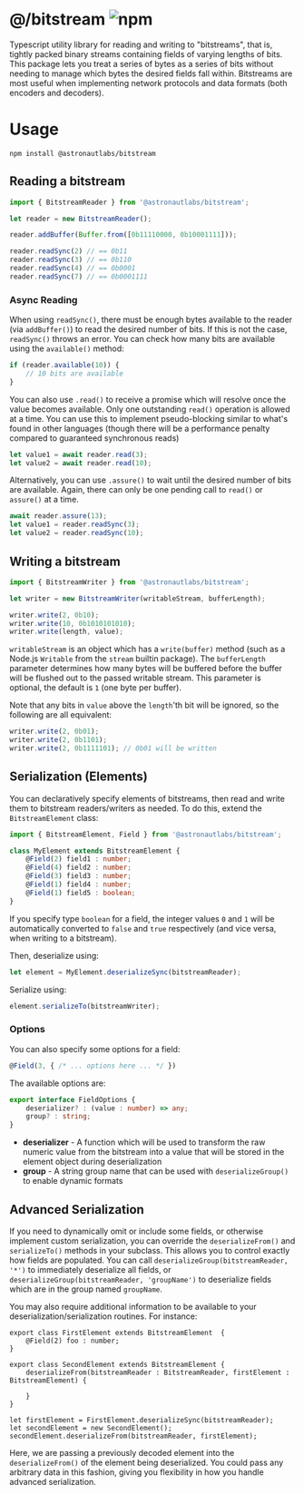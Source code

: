 # @/bitstream ![npm](https://img.shields.io/npm/v/@astronautlabs/bitstream)

Typescript utility library for reading and writing to "bitstreams", that is, tightly packed binary streams containing fields 
of varying lengths of bits. This package lets you treat a series of bytes as a series of bits without needing to manage
which bytes the desired fields fall within. Bitstreams are most useful when implementing network protocols and data formats
(both encoders and decoders).

# Usage

`npm install @astronautlabs/bitstream`

## Reading a bitstream

```typescript
import { BitstreamReader } from '@astronautlabs/bitstream';

let reader = new BitstreamReader();

reader.addBuffer(Buffer.from([0b11110000, 0b10001111]));

reader.readSync(2) // == 0b11
reader.readSync(3) // == 0b110
reader.readSync(4) // == 0b0001
reader.readSync(7) // == 0b0001111
```

### Async Reading

When using `readSync()`, there must be enough bytes available to the reader (via `addBuffer()`) to read the desired 
number of bits. If this is not the case, `readSync()` throws an error. You can check how many bits are available using 
the `available()` method:

```typescript
if (reader.available(10)) {
    // 10 bits are available
}
```

You can also use `.read()` to receive a promise which will resolve once the value becomes available. Only one outstanding
`read()` operation is allowed at a time. You can use this to implement pseudo-blocking similar to what's found in other
languages (though there will be a performance penalty compared to guaranteed synchronous reads)

```typescript
let value1 = await reader.read(3);
let value2 = await reader.read(10);
```

Alternatively, you can use `.assure()` to wait until the desired number of bits are available. Again, there can only be 
one pending call to `read()` or `assure()` at a time.

```typescript
await reader.assure(13);
let value1 = reader.readSync(3);
let value2 = reader.readSync(10);
```

## Writing a bitstream

```typescript
import { BitstreamWriter } from '@astronautlabs/bitstream';

let writer = new BitstreamWriter(writableStream, bufferLength);

writer.write(2, 0b10);
writer.write(10, 0b1010101010);
writer.write(length, value);
```

`writableStream` is an object which has a `write(buffer)` method (such as a Node.js `Writable` from the `stream` builtin package).
The `bufferLength` parameter determines how many bytes will be buffered before the buffer will be flushed out to the 
passed writable stream. This parameter is optional, the default is `1` (one byte per buffer).

Note that any bits in `value` above the `length`'th bit will be ignored, so the following are all equivalent:

```typescript
writer.write(2, 0b01);
writer.write(2, 0b1101);
writer.write(2, 0b1111101); // 0b01 will be written
```

## Serialization (Elements)

You can declaratively specify elements of bitstreams, then read and write them to bitstream readers/writers as needed. To do this, extend the `BitstreamElement` class:

```typescript
import { BitstreamElement, Field } from '@astronautlabs/bitstream';

class MyElement extends BitstreamElement {
    @Field(2) field1 : number;
    @Field(4) field2 : number;
    @Field(3) field3 : number;
    @Field(1) field4 : number;
    @Field(1) field5 : boolean;
}
```

If you specify type `boolean` for a field, the integer values `0` and `1` will be automatically converted to `false` and `true` respectively (and vice versa, when writing to a bitstream).

Then, deserialize using:

```typescript
let element = MyElement.deserializeSync(bitstreamReader);
```

Serialize using:

```typescript
element.serializeTo(bitstreamWriter);
```

### Options

You can also specify some options for a field:

```typescript
@Field(3, { /* ... options here ... */ })
```

The available options are:
```typescript
export interface FieldOptions {
    deserializer? : (value : number) => any;
    group? : string;
}
```

- **deserializer** - A function which will be used to transform the raw numeric value from the 
  bitstream into a value that will be stored in the element object during deserialization
- **group** - A string group name that can be used with `deserializeGroup()` to enable dynamic formats

## Advanced Serialization

If you need to dynamically omit or include some fields, or otherwise implement custom serialization,
you can override the `deserializeFrom()` and `serializeTo()` methods in your subclass. This allows you
to control exactly how fields are populated. You can call `deserializeGroup(bitstreamReader, '*')` to 
immediately deserialize all fields, or `deserializeGroup(bitstreamReader, 'groupName')` to deserialize
fields which are in the group named `groupName`.

You may also require additional information to be available to your deserialization/serialization 
routines. For instance:

```
export class FirstElement extends BitstreamElement  {
    @Field(2) foo : number;
}

export class SecondElement extends BitstreamElement {
    deserializeFrom(bitstreamReader : BitstreamReader, firstElement : BitstreamElement) {

    }
}

let firstElement = FirstElement.deserializeSync(bitstreamReader);
let secondElement = new SecondElement();
secondElement.deserializeFrom(bitstreamReader, firstElement);
```

Here, we are passing a previously decoded element into the `deserializeFrom()` of the element being 
deserialized. You could pass any arbitrary data in this fashion, giving you flexibility in how you 
handle advanced serialization.